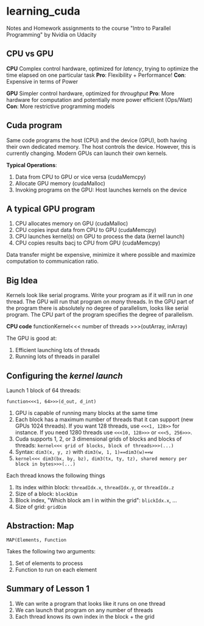 # learning_cuda
Notes and Homework assignments to the course "Intro to Parallel Programming" by Nvidia on Udacity

## CPU vs GPU
**CPU** Complex control hardware, optimized for *latency*, trying to optimize the time elapsed on one particular task
**Pro**: Flexibility + Performance!
**Con**: Expensive in terms of Power

**GPU** Simpler control hardware, optimized for *throughput*
**Pro**: More hardware for computation and potentially more power efficient (Ops/Watt)
**Con**: More restrictive programming models

## Cuda program
Same code programs the host (CPU) and the device (GPU), both having their own dedicated memory. The host controls the device. However, this is currently changing. Modern GPUs can launch their own kernels.

**Typical Operations**:
1. Data from CPU to GPU or vice versa (cudaMemcpy)
1. Allocate GPU memory (cudaMalloc)
1. Invoking programs on the GPU: Host launches kernels on the device

## A typical GPU program
1. CPU allocates memory on GPU (cudaMalloc)
1. CPU copies input data from CPU to GPU (cudaMemcpy)
1. CPU launches kernel(s) on GPU to process the data (kernel launch)
1. CPU copies results bacj to CPU from GPU (cudaMemcpy)

Data transfer might be expensive, minimize it where possible and maximize computation to communication ratio.

## Big Idea
Kernels look like serial programs. Write your program as if it will run in *one* thread. The GPU will run that program on *many* threads. In the GPU part of the program there is absolutely no degree of parallelism, looks like serial program. The CPU part of the program specifies the degree of parallelism.

**CPU code** functionKernel<<< number of threads >>>(outArray, inArray)


The GPU is good at:
1. Efficient launching lots of threads
1. Running lots of threads in parallel

## Configuring the *kernel launch*
Launch 1 block of 64 threads:

`function<<<1, 64>>>(d_out, d_int)`

1. GPU is capable of running many blocks at the same time
1. Each block has a maximum number of threads that it can support (new GPUs 1024 threads). If you want 128 threads, use `<<<1, 128>>` for instance. If you need 1280 threads use `<<<10, 128>>>` or `<<<5, 256>>>`.
1. Cuda supports 1, 2, or 3 dimensional grids of blocks and blocks of threads: `kernel<<< grid of blocks, block of threads>>>(...)`
1. Syntax: `dim3(x, y, z)` with `dim3(w, 1, 1)==dim3(w)==w`
1. `kernel<<< dim3(bx, by, bz), dim3(tx, ty, tz), shared memory per block in bytes>>>(...)`

Each thread knows the following things
1. Its index within block: `threadIdx.x`, `threadIdx.y`, or `threadIdx.z`
1. Size of a block: `blockDim`
1. Block index, "Which block am I in within the grid": `blickIdx.x`, ...
1. Size of grid: `gridDim`

## Abstraction: Map
`MAP(Elements, Function`

Takes the following two arguments:
1. Set of elements to process
1. Function to run on each element

## Summary of Lesson 1
1. We can write a program that looks like it runs on one thread
1. We can launch that program on any number of threads
1. Each thread knows its own index in the block + the grid


